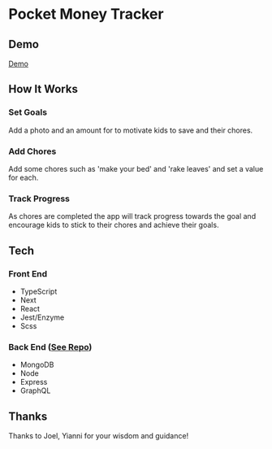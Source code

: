 # Pocket Money Tracker

## Demo

[Demo](https://project3.chrislane.now.sh/)

## How It Works

### Set Goals

Add a photo and an amount for to motivate kids to save and their chores.

### Add Chores

Add some chores such as 'make your bed' and 'rake leaves' and set a value for each.

### Track Progress

As chores are completed the app will track progress towards the goal and encourage kids to stick to their chores and achieve their goals.

## Tech

### Front End

- TypeScript
- Next
- React
- Jest/Enzyme
- Scss

### Back End ([See Repo](https://github.com/ChrisLaneAU/pocket-money-tracker-api))

- MongoDB
- Node
- Express
- GraphQL

## Thanks

Thanks to Joel, Yianni for your wisdom and guidance!
